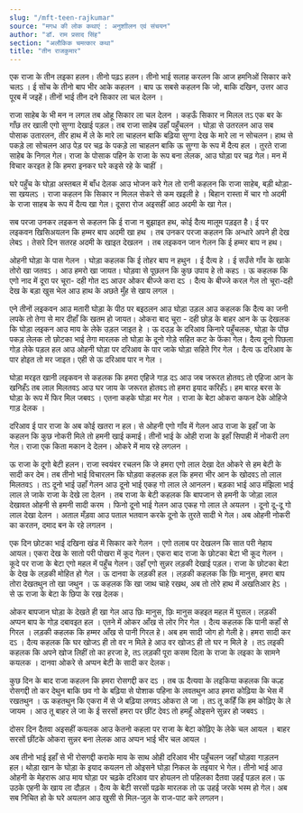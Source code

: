 ```yaml
---
slug: "/mft-teen-rajkumar"
source: "मगध की लोक कथाएं : अनुशाीलन एवं संचयन"
author: "डॉ. राम प्रसाद सिंह"
section: "अलौकिक चमत्‍कार कथा"
title: "तीन राजकुमार"
---
```

एक राजा के तीन लइका हलन। तीनो पढ़ऽ हलन। तीनो भाई सलाह करलन कि आज हमनिओं सिकार करे चलऽ । ई सोंच के तीनो बाप भीर आके कहलन । बाप ऊ सबसे कहलन कि जो, बाकि दखिन, उत्तर आउ पूरब में जइहें। तीनों भाई तीन दने सिकार ला चल देलन । 

राजा साहेब के भी  मन न लगल तब ओहू सिकार ला चल देलन । कहऊँ सिकार न मिलल तऽ एक बर के गाँछ तर खाली एगो सुग्गा देखाई पड़ल। तब राजा साहेब उहाँ पहुँचलन । घोड़ा से उतरलन आउ सब पोसाक उतारलन, तीर हाथ में ले के मारे ला चाहलन बाकि बढ़िया सुग्गा देख के मारे ला न सोचलन। हाथ से पकड़े ला सोचलन आउ पेड़ पर चढ़ के पकड़े ला चाहलन बाकि ऊ सुग्गा के रूप में दैत्य हल । तुरते राजा साहेब के निगल गेल। राजा के पोसाक पहिन के राजा के रूप बना लेलक, आउ घोड़ा पर चढ़ गेल। मन में विचार करइत हे कि हमरा इनकर घरे कइसे रहे के चाहीं । 

घरे पहुँच के घोड़ा अस्तबल में बाँध देलक आउ भोजन करे गेल तो रानी कहलन कि राजा साहेब, बड़ी थोड़ा-सा खयलऽ । राजा कहलन कि सिकार न मिलल सेकरे से कम खइली हे । बिहान रास्ता में  चार गो अदमी के राजा साहब के रूप में दैत्य खा गेल। दूसरा रोज अइसहीं आठ अदमी के खा गेल। 

सब परजा उनकर लइकन से कहलन कि ई राजा न बुझाइत हथ, कोई दैत्य मालूम पड़इत है। ई पर लइकवन खिसिअयलन कि हम्मर बाप अदमी खा हथ । तब उनकर परजा कहलन कि अन्धारे अपने ही देख लेबऽ । तेसरे दिन सतरह अदमी के खाइत देखलन । तब लइकवन जान गेलन कि ई हम्मर बाप न हथ। 

ओहनी घोड़ा के पास गेलन । घोड़ा कहलक कि ई तोहर बाप न हथुन । ई दैत्य हे । ई सउँसे गाँव के खाके तोरो खा जतवऽ । आउ हमरो खा जायत। घोड़वा से पूछलन कि कुछ उपाय हे तो कहऽ । ऊ कहलक कि एगो नाद में दूरा पर चूरा- दही गोत दऽ आउर ओकर बीज्जे करा दऽ । दैत्य के बीज्जे करल गेल तो चूरा-दही देख के बड़ा खुस भेल आउ हाथ के अछते मुँह से खाय लगल । 

एने तीनों लइकवन आउ मतारी घोड़ा के पीठ पर बइठलन आउ घोड़ा उड़ल आउ कहलक कि दैत्य का जनी लपके तो तेगा से मार दीहाँ  कि खतम हो जायत। ओकरा बाद चूरा - दही छोड़ के बाहर आन के ऊ देखलक कि घोड़ा लइकन आउ माय के लेके उड़ल जाइत हे । ऊ दउड़ के दरिआव किनारे पहुँचलक, घोड़ा के पोंछ पकड़ लेलक तो छोटका भाई तेगा मारलक तो घोड़ा के दूनो गोड़े सहित कट के फेंका गेल। दैत्य दूनो पिछला गोड़ लेके पड़ल हल आउ ओहनी घोड़ा पर दरिआव के पार जाके घोड़ा सहिते गिर गेल । दैत्य ऊ दरिआव के पार होइत तो मर जाइत। एही से ऊ दरिआव पार न गेल । 

घोड़ा मरइत खानी लइकवन से कहलक कि हमरा एहिजे गाड़ दऽ आउ जब जरूरत होतवऽ तो एहिजा आन के खनिहँऽ तब लाल मिलतवऽ आउ घर जाय के जरूरत होतवऽ तो हमरा इयाद करिहँऽ। हम बारह बरस के घोड़ा के रूप में फिर मिल जबवऽ । एतना कहके घोड़ा मर गेल । राजा के बेटा ओकरा कफन देके ओहिजे गाड़ देलक । 

दरिआव ई पार राजा के अब कोई खतरा न हल। से ओहनी एगो गाँव में गेलन आउ राजा के इहाँ जा के कहलन कि कुछ नोकरी मिले तो हमनी खाई कमाई। तीनों भाई के ओही राजा के इहाँ सिपाही में नोकरी लग गेल। राजा एक किता मकान दे देलन। ओकरे में माय रहे लगलन ।
 
ऊ राजा के दूगो बेटी हलन। राजा स्वयंवर रचलन कि जे हमरा एगो लाल देखा देत ओकरे से हम बेटी के सादी कर देम। तब तीनो भाई विचारलन कि घोड़वा कहलक हल कि हमरा भीर आन के खोदवऽ तो लाल मिलतवऽ । तऽ दूनो भाई उहाँ गेलन आउ दूनो भाई एकह गो लाल ले आनलन। बड़का भाई आउ मंझिला भाई लाल ले जाके राजा के देखे ला देलन । तब राजा के बेटी कहलक कि बापजान से हमनी के जोड़ा लाल देखावत ओहनी से हमनी सादी करम । फिनो दूनो भाई गेलन आउ एकह गो लाल ले अयलन । दूनो दू-दू गो लाल देखा देलन । अताल मँड़वा आउ पताल भतवान करके दूनो के तुरते सादी भे गेल। अब ओहनी नोकरी का करतन, दमाद बन के रहे लगलन । 

एक दिन छोटका भाई दखिना खंड में सिकार करे गेलन । एगो तलाब पर देखलन कि सात परी नेहाय आयल। एकरा देख के सातो परी पोखरा में कूद गेलन। एकरा बाद राजा के छोटका बेटा भी कूद गेलन । कूदे पर राजा के बेटा एगो महल में पहुँच गेलन। उहाँ एगो सुन्नर लड़की देखाई पड़ल। राजा के छोटका बेटा के देख के लड़की मोहित हो गेल । ऊ दानवा के लड़की हल । लड़की कहलक कि छिः मानुस, हमरा बाप तोरा देखतथुन तो खा जथुन । ऊ कहलक कि खा जाथ चाहे रखथ, अब तो तोरे हाथ में अखतिआर हेऽ । से ऊ राजा के बेटा के छिपा के रख देलक। 

ओकर बापजान घोड़ा के देखते ही खा गेल आउ छिः मानुस, छिः  मानुस कहइत महल में घुसल। लड़की अप्पन बाप के गोड़ दबावइत हल । एतने में ओकर आँख से लोर गिर गेल । दैत्य कहलक कि पानी कहाँ से गिरल । लड़की कहलक कि हम्मर आँख से पानी गिरल हे। अब हम सादी जोग हो गेली हे। हमरा सादी कर दऽ । दैत्य कहलक कि घर खोजऽ ही तो वर न मिले हे आउ वर खोजऽ ही तो घर न मिले हे । तऽ लइकी कहलक कि अपने खोज लिहीं तो का हरजा हे, तऽ लड़की पूरा कसम दिला के राजा के लइका के सामने कयलक । दानवा ओकरे से अप्पन बेटी के सादी कर देलक। 

कुछ दिन के बाद राजा कहलन कि हमरा रोसगद्दी कर दऽ । तब ऊ दैत्यवा के लइकिया कहलक कि कल्ह रोसगद्दी तो कर देथुन बाकि छव गो के बढ़िया से पोशाक पहिना के लवतथुन आउ हमरा कोढ़िया के भेस में रखतथुन । ऊ कहतथुन कि एकरा में से जे बढ़िया लगवऽ ओकरा ले जा । तऽ तू कहिँ कि हम कोढ़िए के ले जायम । आउ तू बाहर ले जा के ई सरसों हमरा पर छींट देवऽ तो हमहूँ ओइसने सुन्नर हो जबवऽ । 

दोसर दिन दैतवा अइसहीं कयलक आउ केतनो कहला पर राजा के बेटा कोढ़िए के लेके चल आयल । बाहर सरसों छींटके ओकरा सुन्नर बना लेलक आउ अप्पन भाई भीर चल आयल । 

अब तीनो भाई इहाँ से भी रोसगद्दी कराके माय के साथ ओही दरिआव भीर पहुँचलन जहाँ घोड़वा गाड़लन हल। थोड़ा खान के घोड़ा के इयाद कयलन तो ओइसने घोड़ा निकल के तइयार भे गेल। तीनो भाई आउ ओहनी के मेहरारू आउ माय घोड़ा पर चढ़के दरिआव पार होयलन तो पहिलका दैतवा उहईं पड़ल हल। ऊ उठके एहनी के खाय ला दौड़ल । दैत्य के बेटी सरसों पढ़के मारलक तो ऊ उहई जरके भस्म हो गेल। अब सब निचित हो के घरे अयलन आउ खुसी से मिल-जुल के राज-पाट करे लगलन। 